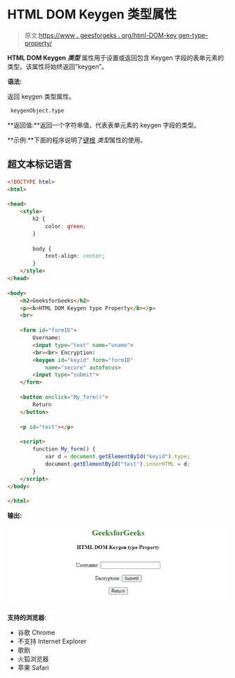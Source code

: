 # HTML DOM Keygen 类型属性

> 原文:[https://www . geesforgeks . org/html-DOM-key gen-type-property/](https://www.geeksforgeeks.org/html-dom-keygen-type-property/)

**HTML DOM Keygen** ***类型*** 属性用于设置或返回包含 Keygen 字段的表单元素的类型。该属性将始终返回“keygen”。

**语法:**

返回 keygen 类型属性。

```html
 keygenObject.type
```

**返回值:**返回一个字符串值，代表表单元素的 keygen 字段的类型。

**示例:**下面的程序说明了[键根](https://www.geeksforgeeks.org/html-keygen-tag/) *类型*属性的使用。

## 超文本标记语言

```html
<!DOCTYPE html>
<html>

<head>
    <style>
        h2 {
            color: green;
        }

        body {
            text-align: center;
        }
    </style>
</head>

<body>
    <h2>GeeksforGeeks</h2>
    <p><b>HTML DOM Keygen type Property</b></p>
    <br>

    <form id="formID">
        Username:
        <input type="text" name="uname">
        <br><br> Encryption:
        <keygen id="keyid" form="formID" 
            name="secure" autofocus>
        <input type="submit">
    </form>

    <button onclick="My_form()">
        Return
    </button>

    <p id="test"></p>

    <script>
        function My_form() {
            var d = document.getElementById("keyid").type;
            document.getElementById("test").innerHTML = d;
        }
    </script>
</body>

</html>
```

**输出:**

![](img/434d1141067f046d577c952ef9ad1caf.png)

**支持的浏览器:**

*   谷歌 Chrome
*   不支持 Internet Explorer
*   歌剧
*   火狐浏览器
*   苹果 Safari